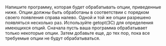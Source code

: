 Напишите программу, которая будет обрабатывать опции, приведенные ниже. Опции должны быть обработаны в соответствии с порядком своего появления справа налево. Одной и той же опции разрешено появляться несколько раз. Используйте getopt(3C) для определения имеющихся опций. Сначала пусть ваша программа обрабатывает только некоторые опции. Затем добавьте еще, до тех пор, пока все требуемые опции не будут обрабатываться. 
